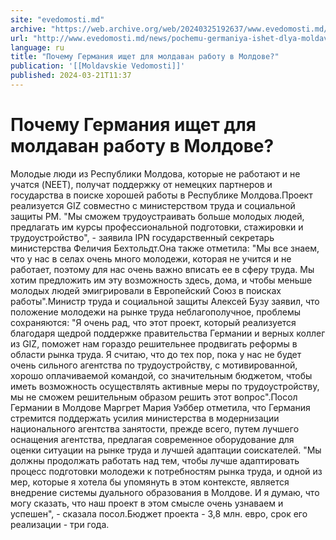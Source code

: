 ```yaml
---
site: "evedomosti.md"
archive: "https://web.archive.org/web/20240325192637/www.evedomosti.md/news/pochemu-germaniya-ishet-dlya-moldavan-rabotu-v-moldove"
url: "http://www.evedomosti.md/news/pochemu-germaniya-ishet-dlya-moldavan-rabotu-v-moldove"
language: ru
title: "Почему Германия ищет для молдаван работу в Молдове?"
publication: '[[Moldavskie Vedomosti]]'
published: 2024-03-21T11:37
---
```


# Почему Германия ищет для молдаван работу в Молдове?

Молодые люди из Республики Молдова, которые не работают и не учатся (NEET), получат поддержку от немецких партнеров и государства в поиске хорошей работы в Республике Молдова.Проект реализуется GIZ совместно с министерством труда и социальной защиты РМ. "Мы сможем трудоустраивать больше молодых людей, предлагать им курсы профессиональной подготовки, стажировки и трудоустройство", - заявила IPN государственный секретарь министерства Феличия Бехтольдт.Она также отметила: "Мы все знаем, что у нас в селах очень много молодежи, которая не учится и не работает, поэтому для нас очень важно вписать ее в сферу труда. Мы хотим предложить им эту возможность здесь, дома, и чтобы меньше молодых людей эмигрировали в Европейский Союз в поисках работы".Министр труда и социальной защиты Алексей Бузу заявил, что положение молодежи на рынке труда неблагополучное, проблемы сохраняются: "Я очень рад, что этот проект, который реализуется благодаря щедрой поддержке правительства Германии и верных коллег из GIZ, поможет нам гораздо решительнее продвигать реформы в области рынка труда. Я считаю, что до тех пор, пока у нас не будет очень сильного агентства по трудоустройству, с мотивированной, хорошо оплачиваемой командой, со значительным бюджетом, чтобы иметь возможность осуществлять активные меры по трудоустройству, мы не сможем решительным образом решить этот вопрос".Посол Германии в Молдове Маргрет Мария Уэббер отметила, что Германия стремится поддержать усилия министерства в модернизации национального агентства занятости, прежде всего, путем лучшего оснащения агентства, предлагая современное оборудование для оценки ситуации на рынке труда и лучшей адаптации соискателей. "Мы должны продолжать работать над тем, чтобы лучше адаптировать процесс подготовки молодежи к потребностям рынка труда, и одной из мер, которые я хотела бы упомянуть в этом контексте, является внедрение системы дуального образования в Молдове. И я думаю, что могу сказать, что наш проект в этом смысле очень узнаваем и успешен", - сказала посол.Бюджет проекта - 3,8 млн. евро, срок его реализации - три года.